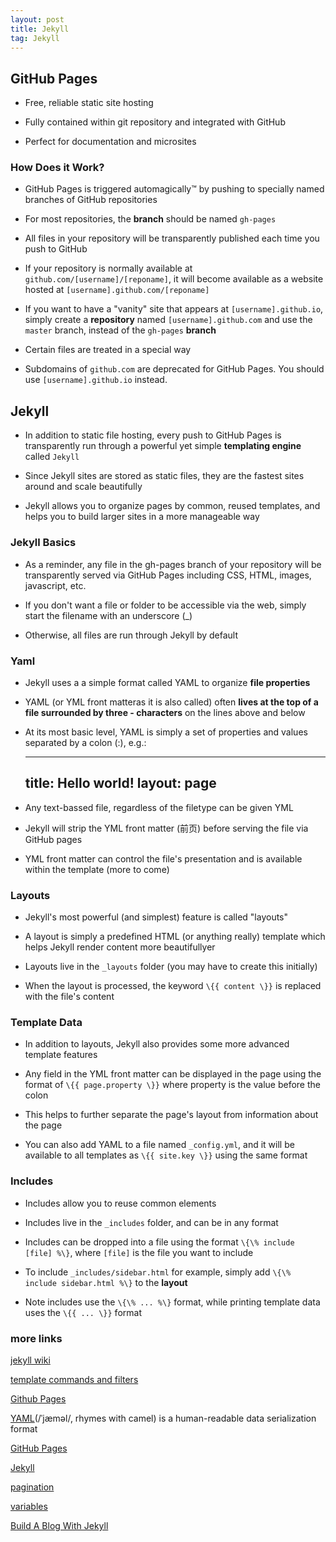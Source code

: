 ```yaml
---
layout: post
title: Jekyll
tag: Jekyll
---
```


## GitHub Pages

* Free, reliable static site hosting

* Fully contained within git repository and integrated with GitHub

* Perfect for documentation and microsites

### How Does it Work?

* GitHub Pages is triggered automagically™ by pushing to specially named branches of GitHub repositories

* For most repositories, the **branch** should be named `gh-pages`

* All files in your repository will be transparently published each time you push to GitHub

* If your repository is normally available at `github.com/[username]/[reponame]`, it will become available as a website hosted at `[username].github.com/[reponame]`

* If you want to have a "vanity" site that appears at `[username].github.io`, simply create a **repository** named `[username].github.com` and use the `master` branch, instead of the `gh-pages` **branch**

* Certain files are treated in a special way

* Subdomains of `github.com` are deprecated for GitHub Pages. You should use `[username].github.io` instead.

## Jekyll

* In addition to static file hosting, every push to GitHub Pages is transparently run through a powerful yet simple **templating engine** called `Jekyll`

* Since Jekyll sites are stored as static files, they are the fastest sites around and scale beautifully

* Jekyll allows you to organize pages by common, reused templates, and helps you to build larger sites in a more manageable way


### Jekyll Basics

* As a reminder, any file in the gh-pages branch of your repository will be transparently served via GitHub Pages including CSS, HTML, images, javascript, etc.

* If you don't want a file or folder to be accessible via the web, simply start the filename with an underscore (_)

* Otherwise, all files are run through Jekyll by default

### Yaml

* Jekyll uses a a simple format called YAML to organize **file properties**

* YAML (or YML front matteras it is also called) often **lives at the top of a file surrounded by three - characters** on the lines above and below

* At its most basic level, YAML is simply a set of properties and values separated by a colon (:), e.g.:

	 ----
	 title: Hello world!
	 layout: page
	 ----

* Any text-bassed file, regardless of the filetype can be given YML

* Jekyll will strip the YML front matter (前页) before serving the file via GitHub pages

* YML front matter can control the file's presentation and is available within the template (more to come)

### Layouts

* Jekyll's most powerful (and simplest) feature is called "layouts"

* A layout is simply a predefined HTML (or anything really) template which helps Jekyll render content more beautifullyer

* Layouts live in the `_layouts` folder (you may have to create this initially)

* When the layout is processed, the keyword `\{{ content \}}` is replaced with the file's content


### Template Data

* In addition to layouts, Jekyll also provides some more advanced template features

* Any field in the YML front matter can be displayed in the page using the format of `\{{ page.property \}}` where property is the value before the colon

* This helps to further separate the page's layout from information about the page

* You can also add YAML to a file named `_config.yml`, and it will be available to all templates as `\{{ site.key \}}` using the same format


### Includes

* Includes allow you to reuse common elements

* Includes live in the `_includes` folder, and can be in any format

* Includes can be dropped into a file using the format `\{\% include [file] %\}`, where `[file]` is the file you want to include

* To include `_includes/sidebar.html` for example, simply add `\{\% include sidebar.html %\}` to the **layout**

* Note includes use the `\{\% ... %\}` format, while printing template data uses the `\{{ ... \}}` format


### more links

[jekyll wiki](https://github.com/jekyll/jekyll/wiki)

[template commands and filters](https://github.com/shopify/liquid/wiki/liquid-for-designers)

[Github Pages](https://pages.github.com)

[YAML](https://en.wikipedia.org/wiki/YAML)(/ˈjæməl/, rhymes with camel) is a human-readable data serialization format

[GitHub Pages](http://ben.balter.com/teach.github.com/presentations/github-pages-jekyll-you.html#/)

[Jekyll](http://jekyllrb.com)

[pagination](http://jekyllrb.com/docs/pagination/)

[variables](http://jekyllrb.com/docs/variables/)

[Build A Blog With Jekyll](http://www.smashingmagazine.com/2014/08/build-blog-jekyll-github-pages/)

